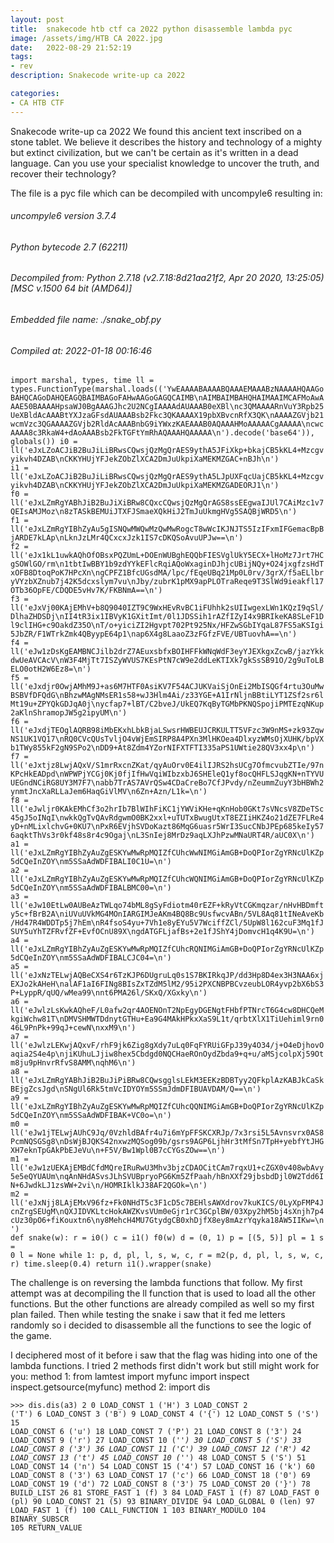 ```yaml
---
layout: post
title:  snakecode htb ctf ca 2022 python disassemble lambda pyc
image: /assets/img/HTB CA 2022.jpg
date:   2022-08-29 21:52:19
tags:
- rev
description: Snakecode write-up ca 2022

categories:
- CA HTB CTF
---
```


Snakecode write-up ca 2022
We found this ancient text inscribed on a stone tablet. We believe it describes the history and technology of a mighty but extinct civilization, but we can't be certain as it's written in a dead language. Can you use your specialist knowledge to uncover the truth, and recover their technology?

The file is a pyc file which can be decompiled with uncompyle6 resulting in:


###### uncompyle6 version 3.7.4
###### Python bytecode 2.7 (62211)
###### Decompiled from: Python 2.7.18 (v2.7.18:8d21aa21f2, Apr 20 2020, 13:25:05) [MSC v.1500 64 bit (AMD64)]
###### Embedded file name: ./snake_obf.py
###### Compiled at: 2022-01-18 00:16:46




<code>import marshal, types, time
ll = types.FunctionType(marshal.loads(('YwEAAAABAAAABQAAAEMAAABzNAAAAHQAAGoBAHQCAGoDAHQEAGQBAIMBAGoFAHwAAGoGAGQCAIMB\nAIMBAIMBAHQHAIMAAIMCAFMoAwAAAE50BAAAAHpsaWJ0BgAAAGJhc2U2NCgIAAAAdAUAAAB0eXBl\nc3QMAAAARnVuY3Rpb25UeXBldAcAAABtYXJzaGFsdAUAAABsb2Fkc3QKAAAAX19pbXBvcnRfX3QK\nAAAAZGVjb21wcmVzc3QGAAAAZGVjb2RldAcAAABnbG9iYWxzKAEAAAB0AQAAAHMoAAAAACgAAAAA\ncwcAAAA8c3RkaW4+dAoAAABsb2FkTGFtYmRhAQAAAHQAAAAA\n').decode('base64')), globals())
i0 = ll('eJxLZoACJiB2BuJiLiBRwsCQwsjQzMgQrAES9ythA5JFiXkp+bkajCB5kKL4+Mzcgvyikvh4DZAB\nCKKYHUjYFJekZObZlXCA2DmJuUkpiXaMEKMZGAC+nBJh\n')
i1 = ll('eJxLZoACJiB2BuJiLiBRwsCQwsjQzMgQrAES9ythA5LJpUXFqcUajCB5kKL4+Mzcgvyikvh4DZAB\nCKKYHUjYFJekZObZlXCA2DmJuUkpiXaMEKMZGADEORJ1\n')
f0 = ll('eJxLZmRgYABhJiB2BuJiXiBRw8CQxcCQwsjQzMgQrAGS8ssEEgwaIJUl7CAiMzc1v7QEIsAMJMoz\n8zTASkBEMUiJTXFJSmaeXQkHiJ2TmJuUkmgHVg5SAQBjWRD5\n')
f1 = ll('eJxLZmRgYIBhZyAu5gISNQwMWQwMzQwMwRogcT8wWcIKJNJTS5IzIFxmIFGemacBpBjARDE7kLAp\nLknJzLMr4QCxcxJzk1IS7cDKQSoAvuUPJw==\n')
f2 = ll('eJx1kL1uwkAQhOfOBsxPQZUmL+DOEnWUBghEQQbFIESVglUkY5ECX+lHoMz7Jrt7HCgSOWlGO/rm\n1tbtIwBBY1b9zdYYkEFlcRqiAQoWxaginDJhjcUBijNQy+O24jxgfzsHdTxOFB8DtoqPoK7HPcXn\ngCPFZ1BfcUGsdMA/lpc/fEqeUBq21Mp0L0rv/3grX/f5aELlbryVYzbXZnub7j42K5dcxslym7vu\nJby/zubrK1pMX9apPLOTraReqe9T3SlWd9ieakfl17OTb36OpFE/CDQDE5vHv7K/FKBNmA==\n')
f3 = ll('eJxVj00KAjEMhV+b8Q9040IZT9C9WxHEvRvBC1iFUhhk2sUIIwgexLWn1KQzI9qSl/DlhaZHDSDj\nII4tR3ix1IBVyK1GXitImt/0l1JDSSih1rAZfIZyI4x9BRIkeKA8SLeF1Dl9clIHG+c9OakdZ35O\nT/o+yiciZI2Hgvpt702Pt925Nx/HFZwSGbIYqaL87FS5aKSIgi5JbZR/F1WTrkZmk4QByypE64p1\nap6X4g8LaaoZ3zFGfzFVE/UBTuovhA==\n')
f4 = ll('eJw1zDsKgEAMBNCJilb2drZ7AEuxsbfxBOIHFFkWNqWdF3eyYJEXkgxZcwB/jazYkkdwUeAVCAcV\nW3F4MjTt7ISZyWVUS7KEsPtN7cW9e2ddLeKTIXk7gkSsSB91O/2g9uToLBELO0otH2W6Ez8=\n')
f5 = ll('eJxdjr0OwjAMhM9J+as6M7HTF0AsiKV7F54ACJUKVaiSjOnEi2MbISQGf4rtu3OuMwBSBVfDFQdG\nBhzwMAgNMsER1s58+wJ3Hlm4Ai/z33YGE+A1IrNljnBBtiLYT1ZSf2sr6lMt19u+ZPYQkGDJqA0j\nycfap7+lBT/C2bveJ/UkEQ7KqByTGMbPKNQSpojiPMTEzqNKup2aKlnShramopJW5g2ipyUM\n')
f6 = ll('eJxdjTEOglAQRB98iMbEKxhLbkBjaLSwsrHWBEUJCRKULTT5VFzc3W9nMS+zk93ZqwNS1UK1VQ17\nRQ0CVcQUsTvljO4vWjEmSIRP8A4PXn3MlHKOea4DlxyzWMsOjXUHK/bpVXb1TWy855kF2gN9SPo2\nDD9+At8Zdm4YZorNIFXTFTI335aPS1UWtie28QV3xx4p\n')
f7 = ll('eJxtjz8LwjAQxV/S1mrRxcnZKat/qyAuOrv0E4ilIJRS2hsUCg7OfmcvubZTIe/97nKPcHkEADpd\nWPWPjYCGj0Kj0fjIfHwVqiWIbzxbJ6SHEleQ1yf8ocQHFLSJqgKN+nTYVUUEGndNCiRG8UY3M7F7\nabb7TrAS7AVrQSw4CDaCreBo7CfJPvdy/nZeummZuyY3bHBWh2ynmtJncXaRLLaJem6HaqGiVlMV\n6Zn+Azn/L1k=\n')
f8 = ll('eJwljr0KAkEMhCf3o2hrIb7BlWIhFiKC1jYWViKHe+qKnHob0GKt7sVNcsV8ZDeTSc45gJ5oINqI\nwkkQgTvQAvRdgwmO0BK2xxl+uTUTxBwugUtxT8EZIiHKZ4o21dZE7FLRe4yD+nMLixlchvG+0KU7\nPxR6EVjhSVDoKazt86MqG6uasr5WrI3SucCNbJPEp685keIy576aqktThVs3r0kf48s8r4c9Ogaj\nL3SnIej8MrDz9aqLXJhPzwMNaURT4R/aUC0X\n')
a1 = ll('eJxLZmRgYIBhZyAuZgESKYwMwRpMQIZfCUhcWwNIMGiAmGB+DoQPIorZgYRNcUlKZp5dCQeInZOY\nm5SSaAdWDFIBALI0C1U=\n')
a2 = ll('eJxLZmRgYIBhZyAuZgESKYwMwRpMQIZfCUhcWQNIMGiAmGB+DoQPIorZgYRNcUlKZp5dCQeInZOY\nm5SSaAdWDFIBALBMC00=\n')
a3 = ll('eJw10EtLw0AUBeAzTWLqo74bML8gSyFdiotm40rEZF+kRyVtCGKmqzar/nHvHBDmfty5c+fBrB2A\niUVuUVkMG4MOnIARGIMJeAKm4BQ8Bc9UsfwcvABn/5VL8Aq81tINeAveKb/Hd47R4WDDTp5j7hEm\nR4fsoS4yu+7Vh1e8yEYu5V7WciffZCl/5UpW8l162cuF3Mq1fJSUY5uYhTZFRvfZF+EvfOCnU89X\ngdATGFLjafBs+2e1fJShY4jDomvcH1q4K9U=\n')
a4 = ll('eJxLZmRgYIBhZyAuZgESKYwMwRpMQIZfCUhcRQNIMGiAmGB+DoQPIorZgYRNcUlKZp5dCQeInZOY\nm5SSaAdWDFIBALCJC04=\n')
a5 = ll('eJxNzTELwjAQBeCXS4r6TzKJP6DUgruLq0s1S7BKIRkqJP/dd3Hp8D4ex3H3NAA6xjEXJo2kAHeH\nalAF1aI6FINg8BIsZxTZdM5lM2/95i2PXCNBPBCvzeubLOR4yvp2bX6bS3P+LyppR/qUQ/wMea99\nnt6PMA26l/SKxQ/XGxky\n')
a6 = ll('eJwlzLsKwkAQheF/L0afw2qr4AOENOnT2NpEgyDGENgtFHbfPTNrcT6G4cw8DHCQeMkgiWchw81T\nDMVSHMWTDdnytGTHu+Ea9G4MAkHPkxXaS9L1t/qrbtXlX1TiUehiml9rn046L9PnPk+99qJ+cewN\nxxM9\n')
a7 = ll('eJwlzLEKwjAQxvF/rhF9jk6Zig8gXdy7uLq0FqFYRUiGFpJ39y4O34/j+O4eDjhovOaqia2S4e4p\njiKUhuLJjiw8hex5Cbdgd0NQCHaeROnOydZbda9+q+u/aMSjcolpXj59Otm8ju9pHnvrRfvS8AMM\nqhM6\n')
a8 = ll('eJxLZmRgYABhJiB2BuJiPiBRw8CQwsgglsLEkM3EEKzBDBTyy2QFkplAzKABJkCaSkBEjgZcsJgd\nSNgUl6Rk5tmVcIDYOYm5SSmJdmDFIBUAVDAM/Q==\n')
a9 = ll('eJxLZmRgYIBhZyAuZgESKYwMwRpMQIZfCUhcQQNIMGiAmGB+DoQPIorZgYRNcUlKZp5dCQeInZOY\nm5SSaAdWDFIBAK+VC0o=\n')
m0 = ll('eJw1jTELwjAUhC9Jq/0VzhldBAfr4u7i6mYpFFSKCXRJp/7x3rsi5L5Avnsvrx0AS8PcmNQSGSg8\nDsWjBJQKS42nxwzMQSog09b/gsrs9AGP6LjhHr3tMfSn7TpH+yebfYtJHGXH7eknTpGAkPbEJeVu\n+F5V/Bw1Wpl0B7cCYGsZOw==\n')
m1 = ll('eJw1zUEKAjEMBdCfdMQreIRuRwU3Mhv3bjzCDAOCitCAm7rqxU1+cZGX0v408wbAvy5e5eQYUAUm\nqAnNHdASvsJLhSVUBpryoPG6Km5ZfPaah/hBnXXf29jbsbdDjl0W2Tdd6IN+6JwdkLJ1zsWW+2vi\n/HOMRIklkJ38AF2QGOk=\n')
m2 = ll('eJxNjj8LAjEMxV96fz+Fk0NHdT5c3F1cD5c7BEHlsAWXdrov7kuKICS/0LyXpFMP4JcnZrgSEUgM\nQXJIDVKLtcHokAWZKvsVUm0eGjr1rC3GCplBW/03Xpy2hM5bj4sXnjh7p4cUz30pO6+fiKouxtn6\ny8MehcH4MU7GtydgCB0xhDjfX8ey8mAzrYqyka18AW5IIKw=\n')
def snake(w):
    r = i0()
    c = i1()
    f0(w)
    d = (0, 1)
    p = [(5, 5)]
    pl = 1
    s = 0
    l = None
    while 1:
        p, d, pl, l, s, w, c, r = m2(p, d, pl, l, s, w, c, r)
        time.sleep(0.4)
    return
i1().wrapper(snake)</code>


The challenge is on reversing the lambda functions that follow.
My first attempt was at decompiling the ll function that is used to load all the other functions. But the other functions are already compiled as well so my first plan failed. Then while testing the snake i saw that it fed me letters randomly so i decided to disassemble all the functions to see the logic of the game.

I deciphered most of it before i saw that the flag was hiding into one of the lambda functions.
I tried 2 methods first didn't work but still might work for you:
method 1:
from lamtest import myfunc
import inspect
inspect.getsource(myfunc)
method 2:
import dis

<code>>>> dis.dis(a3)
  2           0 LOAD_CONST               1 ('H')
              3 LOAD_CONST               2 ('T')
              6 LOAD_CONST               3 ('B')
              9 LOAD_CONST               4 ('{')
             12 LOAD_CONST               5 ('S')
             15 LOAD_CONST               6 ('u')
             18 LOAD_CONST               7 ('P')
             21 LOAD_CONST               8 ('3')
             24 LOAD_CONST               9 ('r')
             27 LOAD_CONST              10 ('_')
             30 LOAD_CONST               5 ('S')
             33 LOAD_CONST               8 ('3')
             36 LOAD_CONST              11 ('C')
             39 LOAD_CONST              12 ('R')
             42 LOAD_CONST              13 ('t')
             45 LOAD_CONST              10 ('_')
             48 LOAD_CONST               5 ('S')
             51 LOAD_CONST              14 ('n')
             54 LOAD_CONST              15 ('4')
             57 LOAD_CONST              16 ('k')
             60 LOAD_CONST               8 ('3')
             63 LOAD_CONST              17 ('c')
             66 LOAD_CONST              18 ('0')
             69 LOAD_CONST              19 ('d')
             72 LOAD_CONST               8 ('3')
             75 LOAD_CONST              20 ('}')
             78 BUILD_LIST              26
             81 STORE_FAST               1 (f)
  3          84 LOAD_FAST                1 (f)
             87 LOAD_FAST                0 (pl)
             90 LOAD_CONST              21 (5)
             93 BINARY_DIVIDE
             94 LOAD_GLOBAL              0 (len)
             97 LOAD_FAST                1 (f)
            100 CALL_FUNCTION            1
            103 BINARY_MODULO
            104 BINARY_SUBSCR
            105 RETURN_VALUE
</code>